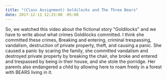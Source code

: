 ```yaml
---
title: "(Class Assignment) Goldilocks and The Three Bears"
date: 2017-12-11 12:25:00 -05:00
---
```


So, we watched this video about the fictional story "Goldilocks" and we have to write about what crimes Goldilocks committed. I think she committed these crimes, Breaking and entering, criminal trespassing,  vandalism, destruction of private property, theft, and causing a panic. She caused a panic by scaring the family, she committed vandalism and destroyed private property by breaking the chair, she broke and entered and trespassed by being in their house, and she stole the porridge. Her parents also endangered a child by allowing here to roam freely in a forest with BEARS living in it.